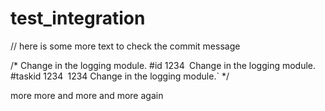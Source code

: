 # test_integration

// here is some more text to check the commit message

/*
Change in the logging module. #id 1234`
`Change in the logging module. #taskid 1234`
`1234 Change in the logging module.`
*/


more more and more and more
again
